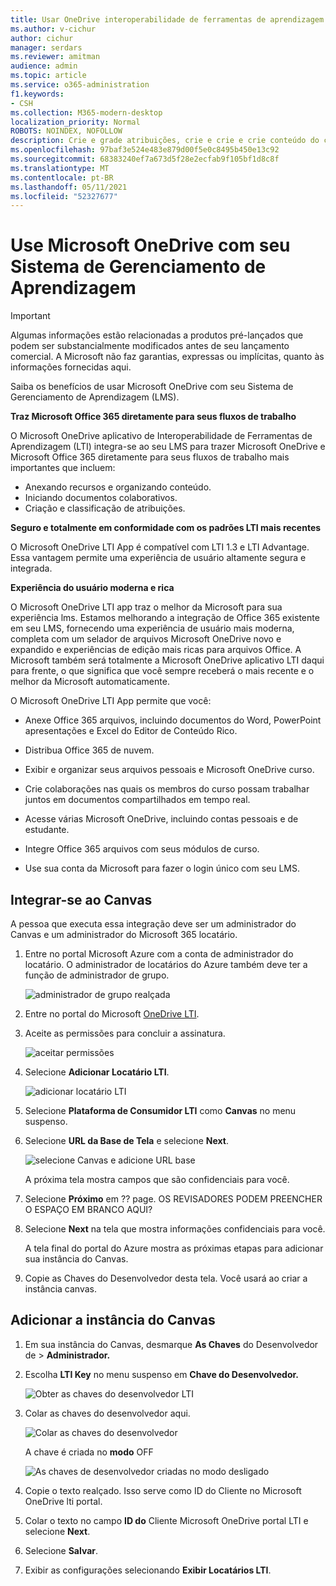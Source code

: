 ```yaml
---
title: Usar OneDrive interoperabilidade de ferramentas de aprendizagem
ms.author: v-cichur
author: cichur
manager: serdars
ms.reviewer: amitman
audience: admin
ms.topic: article
ms.service: o365-administration
f1.keywords:
- CSH
ms.collection: M365-modern-desktop
localization_priority: Normal
ROBOTS: NOINDEX, NOFOLLOW
description: Crie e grade atribuições, crie e crie e crie conteúdo do curso e colabore em arquivos em tempo real com o novo aplicativo de interoperabilidade de ferramentas de aprendizagem OneDrive de aprendizagem.
ms.openlocfilehash: 97baf3e524e483e879d00f5e0c8495b450e13c92
ms.sourcegitcommit: 68383240ef7a673d5f28e2ecfab9f105bf1d8c8f
ms.translationtype: MT
ms.contentlocale: pt-BR
ms.lasthandoff: 05/11/2021
ms.locfileid: "52327677"
---
```

# <a name="use-microsoft-onedrive-with-your-learning-management-system"></a>Use Microsoft OneDrive com seu Sistema de Gerenciamento de Aprendizagem

> [!IMPORTANT]
> Algumas informações estão relacionadas a produtos pré-lançados que podem ser substancialmente modificados antes de seu lançamento comercial. A Microsoft não faz garantias, expressas ou implícitas, quanto às informações fornecidas aqui.

Saiba os benefícios de usar Microsoft OneDrive com seu Sistema de Gerenciamento de Aprendizagem (LMS).

**Traz Microsoft Office 365 diretamente para seus fluxos de trabalho**

O Microsoft OneDrive aplicativo de Interoperabilidade de Ferramentas de Aprendizagem (LTI) integra-se ao seu LMS para trazer Microsoft OneDrive e Microsoft Office 365 diretamente para seus fluxos de trabalho mais importantes que incluem:

- Anexando recursos e organizando conteúdo.
- Iniciando documentos colaborativos.
- Criação e classificação de atribuições.

**Seguro e totalmente em conformidade com os padrões LTI mais recentes**

O Microsoft OneDrive LTI App é compatível com LTI 1.3 e LTI Advantage. Essa vantagem permite uma experiência de usuário altamente segura e integrada.

**Experiência do usuário moderna e rica**

O Microsoft OneDrive LTI app traz o melhor da Microsoft para sua experiência lms. Estamos melhorando a integração de Office 365 existente em seu LMS, fornecendo uma experiência de usuário mais moderna, completa com um selador de arquivos Microsoft OneDrive novo e expandido e experiências de edição mais ricas para arquivos Office. A Microsoft também será totalmente a Microsoft OneDrive aplicativo LTI daqui para frente, o que significa que você sempre receberá o mais recente e o melhor da Microsoft automaticamente.

O Microsoft OneDrive LTI App permite que você:

- Anexe Office 365 arquivos, incluindo documentos do Word, PowerPoint apresentações e Excel do Editor de Conteúdo Rico.

- Distribua Office 365 de nuvem.

- Exibir e organizar seus arquivos pessoais e Microsoft OneDrive curso.

- Crie colaborações nas quais os membros do curso possam trabalhar juntos em documentos compartilhados em tempo real.

- Acesse várias Microsoft OneDrive, incluindo contas pessoais e de estudante.

- Integre Office 365 arquivos com seus módulos de curso.

- Use sua conta da Microsoft para fazer o login único com seu LMS.

## <a name="integrate-with-canvas"></a>Integrar-se ao Canvas

A pessoa que executa essa integração deve ser um administrador do Canvas e um administrador do Microsoft 365 locatário.

1. Entre no portal Microsoft Azure com a conta de administrador do locatário. O administrador de locatários do Azure também deve ter a função de administrador de grupo.

    ![administrador de grupo realçada](../media/lti-media/lti-group-admin.png)

2. Entre no portal do Microsoft [OneDrive LTI](https://odltiappnl.azurewebsites.net/admin).

3. Aceite as permissões para concluir a assinatura.

    ![aceitar permissões](../media/lti-media/lti-permissions.png)

4. Selecione **Adicionar Locatário LTI**.

     ![adicionar locatário LTI](../media/lti-media/lti-add-tenant.png)

5. Selecione **Plataforma de Consumidor LTI** como **Canvas** no menu suspenso.

6. Selecione **URL da Base de Tela** e selecione **Next**.

    ![selecione Canvas e adicione URL base](../media/lti-media/lti-canvas-base-url.png)

   A próxima tela mostra campos que são confidenciais para você.

7. Selecione **Próximo** em ?? page. OS REVISADORES PODEM PREENCHER O ESPAÇO EM BRANCO AQUI?

8. Selecione **Next** na tela que mostra informações confidenciais para você.

   A tela final do portal do Azure mostra as próximas etapas para adicionar sua instância do Canvas.

9. Copie as Chaves do Desenvolvedor desta tela. Você usará ao criar a instância canvas.

## <a name="add-the-canvas-instance"></a>Adicionar a instância do Canvas

1. Em sua instância do Canvas, desmarque **As Chaves** do Desenvolvedor de  >  **Administrador.**

2. Escolha **LTI Key** no menu suspenso em **Chave do Desenvolvedor.**

   ![Obter as chaves do desenvolvedor LTI](../media/lti-media/lti-developer-keys.png)

3. Colar as chaves do desenvolvedor aqui.

     ![Colar as chaves do desenvolvedor](../media/lti-media/lti-developer-keys.png)

   A chave é criada no **modo** OFF

   ![As chaves de desenvolvedor criadas no modo desligado](../media/lti-media/lti-copy-developer-keys.png)

4. Copie o texto realçado.
    Isso serve como ID do Cliente no Microsoft OneDrive lti portal.

5. Colar o texto no campo **ID do** Cliente Microsoft OneDrive portal LTI e selecione **Next**.

6. Selecione **Salvar**.

7. Exibir as configurações selecionando **Exibir Locatários LTI**.
